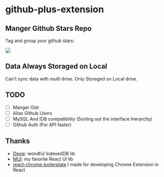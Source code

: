 # github-plus-extension

## Manger Github Stars Repo

Tag and group your github stars:

![](https://i.imgur.com/dZlYXCi.png)

## Data Always Storaged on Local

Can't sync data with multi drive.
Only Storaged on Local drive.

## TODO

* [ ] Manger Gist
* [ ] Alias Github Users
* [ ] MySQL And IDB compatibility (Sorting out the interface hierarchy)
* [ ] Github Auth (For API faster)

## Thanks

* [Dexie](https://dexie.org/): wondful IndexedDB lib
* [MUI](https://mui.com/): my favorite React UI lib
* [react-chrome-boilerplate](https://github.com/riskers/react-chrome-boilerplate) I made for developing Chrome Extension in React
